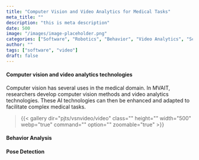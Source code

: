 ```yaml
---
title: "Computer Vision and Video Analytics for Medical Tasks"
meta_title: ""
description: "this is meta description"
date: 500
image: "/images/image-placeholder.png"
categories: ["Software", "Robotics", "Behavior", "Video Analytics", "Scene Inference"]
author: ""
tags: ["software", "video"]
draft: false
---
```


#### Computer vision and video analytics technologies
Computer vision has several uses in the medical domain. In MVAIT, researchers develop computer vision methods and video analytics technologies. These AI technologies can then be enhanced and adapted to facilitate complex medical tasks.
> {{< gallery dir="pjts/vsnvideo/video" class="" height="" width="500" webp="true" command="" option="" zoomable="true" >}}


#### Behavior Analysis 
>

#### Pose Detection
> 
